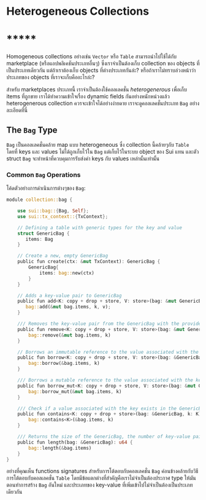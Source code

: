 # Heterogeneous Collections

# *****

Homogeneous collections อย่างเช่น `Vector` หรือ `Table` สามารถนำไปใช้ได้กับ marketplace (หรือแอปพลิเคชันประเภทอื่นๆ) ซึ่งเราจำเป็นต้องเก็บ collection ของ objects ที่เป็นประเภทเดียวกัน แต่ถ้าเราต้องเก็บ objects ที่ต่างประเภทกันล่ะ? หรือถ้าเราไม่ทราบล่วงหน้าว่าประเภทของ objects ที่เราจะเก็บคืออะไรล่ะ?

สำหรับ marketplaces ประเภทนี้ เราจำเป็นต้องใช้คอลเลคชั่น *heterogenerous* เพื่อเก็บ items ที่ถูกขาย เราได้ทำความเข้าใจเรื่อง dynamic fields กันอย่างหนักหน่วงแล้ว heterogenerous collection ควรจะเข้าใจได้อย่างง่ายดาย เราจะดูคอลเลคชั่นประเภท `Bag` อย่างละเอียดที่นี่

## The `Bag` Type

`Bag` เป็นคอลเลคชั่นคล้าย map แบบ heterogeneous ซึ่ง collection นี้คล้ายๆกับ `Table` โดยที่ keys และ values ไม่ได้ถูกเก็บไว้ใน `Bag` แต่เก็บไว้ในระบบ object ของ Sui แทน และตัว struct `Bag` จะทำหน้าที่ควบคุมการรับส่งค่า keys กับ values เหล่านั้นเท่านั้น

### Common `Bag` Operations

โค้ดตัวอย่างการดำเนินการต่างๆของ `Bag`:

```rust
module collection::bag {

    use sui::bag::{Bag, Self};
    use sui::tx_context::{TxContext};

    // Defining a table with generic types for the key and value
    struct GenericBag {
       items: Bag
    }

    // Create a new, empty GenericBag
    public fun create(ctx: &mut TxContext): GenericBag {
        GenericBag{
            items: bag::new(ctx)
        }
    }

    // Adds a key-value pair to GenericBag
    public fun add<K: copy + drop + store, V: store>(bag: &mut GenericBag, k: K, v: V) {
       bag::add(&mut bag.items, k, v);
    }

    /// Removes the key-value pair from the GenericBag with the provided key and returns the value.
    public fun remove<K: copy + drop + store, V: store>(bag: &mut GenericBag, k: K): V {
        bag::remove(&mut bag.items, k)
    }

    // Borrows an immutable reference to the value associated with the key in GenericBag
    public fun borrow<K: copy + drop + store, V: store>(bag: &GenericBag, k: K): &V {
        bag::borrow(&bag.items, k)
    }

    /// Borrows a mutable reference to the value associated with the key in GenericBag
    public fun borrow_mut<K: copy + drop + store, V: store>(bag: &mut GenericBag, k: K): &mut V {
        bag::borrow_mut(&mut bag.items, k)
    }

    /// Check if a value associated with the key exists in the GenericBag
    public fun contains<K: copy + drop + store>(bag: &GenericBag, k: K): bool {
        bag::contains<K>(&bag.items, k)
    }

    /// Returns the size of the GenericBag, the number of key-value pairs
    public fun length(bag: &GenericBag): u64 {
        bag::length(&bag.items)
    }
}
```

อย่างที่คุณเห็น functions signatures สำหรับการโต้ตอบกับคอลเลคชั่น `Bag` ค่อนข้างคล้ายกับวิธีการโต้ตอบกับคอลเลคชั่น `Table` โดยมีข้อแตกต่างที่สำคัญคือเราไม่จำเป็นต้องประกาศ type ให้มันตอนทำการสร้าง `Bag` อันใหม่ และประเภทของ key-value ที่เพิ่มเข้าไปไม่จำเป็นต้องเป็นประเภทเดียวกัน
